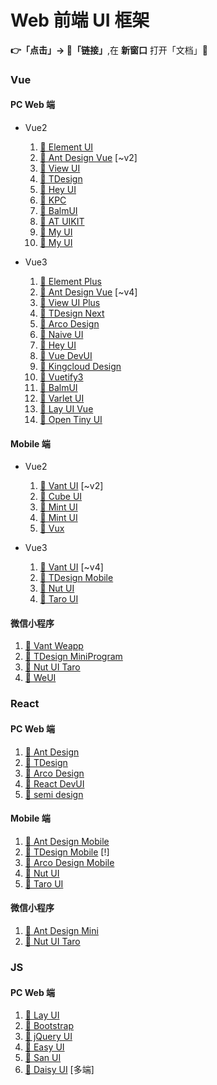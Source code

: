 # Web 前端 UI 框架

**👉「点击」-> 🔗「链接」**,在 **新窗口** 打开「文档」📜

### Vue

#### PC Web 端

-   Vue2

    1.  [🔗 Element UI](https://element.eleme.cn/#/zh-CN)
    1.  [🔗 Ant Design Vue](https://1x.antdv.com/docs/vue/introduce-cn/) [~v2]
    1.  [🔗 View UI](https://v4.iviewui.com)
    1.  [🔗 TDesign](https://tdesign.tencent.com/vue/getting-started)
    1.  [🔗 Hey UI](https://heyui.top)
    1.  [🔗 KPC](https://design.ksyun.com/v1/)
    1.  [🔗 BalmUI](https://v8.material.balmjs.com/#/)
    1.  [🔗 AT UIKIT](https://at-ui.github.io/at-ui/#/zh)
    1.  [🔗 My UI](https://newgateway.gitee.io/my/)
    1.  [🔗 My UI](https://www.avuejs.com/)

-   Vue3

    1.  [🔗 Element Plus](https://element-plus.gitee.io/zh-CN/)
    1.  [🔗 Ant Design Vue](https://antdv.com/components/overview-cn) [~v4]
    1.  [🔗 View UI Plus](https://www.iviewui.com)
    1.  [🔗 TDesign Next](https://tdesign.tencent.com/vue-next/getting-started)
    1.  [🔗 Arco Design](https://arco.design/vue/docs/start)
    1.  [🔗 Naive UI](https://www.naiveui.com/zh-CN/os-theme)
    1.  [🔗 Hey UI](https://v2.heyui.top)
    1.  [🔗 Vue DevUI](https://vue-devui.github.io)
    1.  [🔗 Kingcloud Design](https://design.ksyun.com/)
    1.  [🔗 Vuetify3](https://vuetifyjs.com/zh-Hans/getting-started/installation/)
    1.  [🔗 BalmUI](https://material.balmjs.com/)
    1.  [🔗 Varlet UI](https://varlet.gitee.io/varlet-ui/#/zh-CN/index)
    1.  [🔗 Lay UI Vue](http://www.layui-vue.com/zh-CN/index)
    1.  [🔗 Open Tiny UI](https://opentiny.design/tiny-vue/zh-CN/overview)

#### Mobile 端

-   Vue2

    1.  [🔗 Vant UI](https://vant-contrib.gitee.io/vant/v2/#/zh-CN/) [~v2]
    1.  [🔗 Cube UI](https://didi.github.io/cube-ui/#/zh-CN)
    1.  [🔗 Mint UI](http://mint-ui.github.io/#!/zh-cn)
    1.  [🔗 Mint UI](https://miren123.gitee.io/colorui-document/)
    1.  [🔗 Vux](https://vux.li/)

-   Vue3

    1.  [🔗 Vant UI](https://vant-contrib.gitee.io/vant/#/zh-CN) [~v4]
    1.  [🔗 TDesign Mobile](https://tdesign.tencent.com/mobile-vue/getting-started)
    1.  [🔗 Nut UI](https://nutui.jd.com/h5/vue/4x/#/zh-CN/guide/intro)
    1.  [🔗 Taro UI](https://taro-ui.jd.com/#/docs/introduction)

#### 微信小程序

1.  [🔗 Vant Weapp](https://vant-contrib.gitee.io/vant-weapp/#/home)
1.  [🔗 TDesign MiniProgram](https://tdesign.tencent.com/miniprogram/overview)
1.  [🔗 Nut UI Taro](https://taro-ui.jd.com/#/docs/introduction)
1.  [🔗 WeUI](https://weui.io/)

### React

#### PC Web 端

1. [🔗 Ant Design](https://ant-design.gitee.io/index-cn)
1. [🔗 TDesign](https://tdesign.tencent.com/react/getting-started)
1. [🔗 Arco Design](https://arco.design/react/docs/start)
1. [🔗 React DevUI](https://react-devui.surge.sh)
1. [🔗 semi design](https://semi.design/zh-CN/)

#### Mobile 端

1. [🔗 Ant Design Mobile](https://ant-design-mobile.antgroup.com/zh)
1. [🔗 TDesign Mobile](https://tdesign.tencent.com/mobile-react/getting-started) [!]
1. [🔗 Arco Design Mobile](https://arco.design/mobile/react)
1. [🔗 Nut UI](https://nutui.jd.com/h5/react/2x/#/zh-CN/guide/intro-react)
1. [🔗 Taro UI](https://taro-docs.jd.com/docs/react-overall)

#### 微信小程序

1. [🔗 Ant Design Mini](https://ant-design-mini.antgroup.com)
1. [🔗 Nut UI Taro](https://nutui.jd.com/taro/react/2x/#/zh-CN/guide/intro-react)

### JS

#### PC Web 端

1.  [🔗 Lay UI](https://layui.dev/)
1.  [🔗 Bootstrap](https://v5.bootcss.com/)
1.  [🔗 jQuery UI](https://jqueryui.com/)
1.  [🔗 Easy UI](https://www.jeasyui.net/)
1.  [🔗 San UI](https://baidu.github.io/san/)
1.  [🔗 Daisy UI](https://daisyui.com/docs/install/) [多端]
